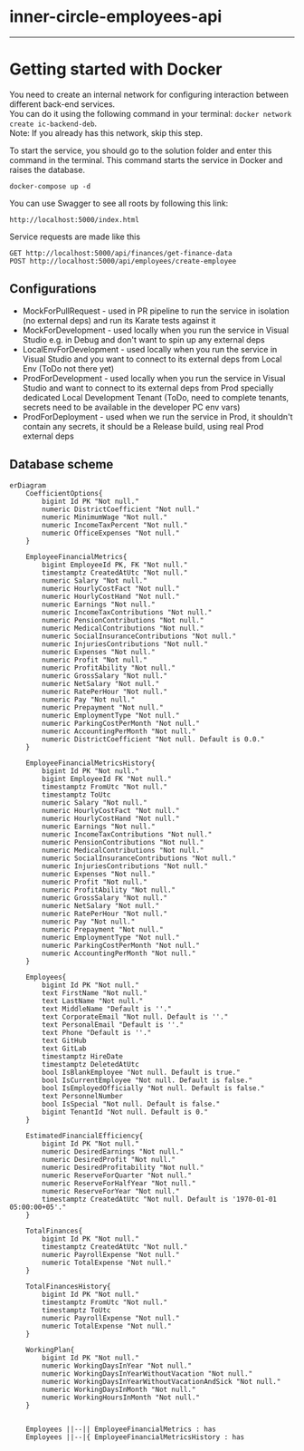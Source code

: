 # inner-circle-employees-api

____
# Getting started with Docker

You need to create an internal network for configuring interaction between different back-end services.  
You can do it using the following command in your terminal: `docker network create ic-backend-deb`.  
Note: If you already has this network, skip this step.

To start the service, you should go to the solution folder and enter this command in the terminal. This command starts the service in Docker and raises the database.
```
docker-compose up -d
```

You can use Swagger to see all roots by following this link:
```
http://localhost:5000/index.html
```
Service requests are made like this
```
GET http://localhost:5000/api/finances/get-finance-data
POST http://localhost:5000/api/employees/create-employee
```

## Configurations

- MockForPullRequest - used in PR pipeline to run the service in isolation (no external deps) and run its Karate tests against it
- MockForDevelopment - used locally when you run the service in Visual Studio e.g. in Debug and don't want to spin up any external deps
- LocalEnvForDevelopment - used locally when you run the service in Visual Studio and you want to connect to its external deps from Local Env (ToDo not there yet)
- ProdForDevelopment - used locally when you run the service in Visual Studio and want to connect to its external deps from Prod specially dedicated Local Development Tenant (ToDo, need to complete tenants, secrets need to be available in the developer PC env vars)
- ProdForDeployment - used when we run the service in Prod, it shouldn't contain any secrets, it should be a Release build, using real Prod external deps

## Database scheme 

```mermaid
erDiagram
    CoefficientOptions{
        bigint Id PK "Not null."
        numeric DistrictCoefficient "Not null."
        numeric MinimumWage "Not null."
        numeric IncomeTaxPercent "Not null."
        numeric OfficeExpenses "Not null."
    }

    EmployeeFinancialMetrics{
        bigint EmployeeId PK, FK "Not null."
        timestamptz CreatedAtUtc "Not null."
        numeric Salary "Not null."
        numeric HourlyCostFact "Not null."
        numeric HourlyCostHand "Not null."
        numeric Earnings "Not null."
        numeric IncomeTaxContributions "Not null."
        numeric PensionContributions "Not null."
        numeric MedicalContributions "Not null."
        numeric SocialInsuranceContributions "Not null."
        numeric InjuriesContributions "Not null."
        numeric Expenses "Not null."
        numeric Profit "Not null."
        numeric ProfitAbility "Not null."
        numeric GrossSalary "Not null."
        numeric NetSalary "Not null."
        numeric RatePerHour "Not null."
        numeric Pay "Not null."
        numeric Prepayment "Not null."
        numeric EmploymentType "Not null."
        numeric ParkingCostPerMonth "Not null."
        numeric AccountingPerMonth "Not null."
        numeric DistrictCoefficient "Not null. Default is 0.0."
    }

    EmployeeFinancialMetricsHistory{
        bigint Id PK "Not null."
        bigint EmployeeId FK "Not null."
        timestamptz FromUtc "Not null."
        timestamptz ToUtc
        numeric Salary "Not null."
        numeric HourlyCostFact "Not null."
        numeric HourlyCostHand "Not null."
        numeric Earnings "Not null."
        numeric IncomeTaxContributions "Not null."
        numeric PensionContributions "Not null."
        numeric MedicalContributions "Not null."
        numeric SocialInsuranceContributions "Not null."
        numeric InjuriesContributions "Not null."
        numeric Expenses "Not null."
        numeric Profit "Not null."
        numeric ProfitAbility "Not null."
        numeric GrossSalary "Not null."
        numeric NetSalary "Not null."
        numeric RatePerHour "Not null."
        numeric Pay "Not null."
        numeric Prepayment "Not null."
        numeric EmploymentType "Not null."
        numeric ParkingCostPerMonth "Not null."
        numeric AccountingPerMonth "Not null."
    }

    Employees{
        bigint Id PK "Not null."
        text FirstName "Not null."
        text LastName "Not null."
        text MiddleName "Default is ''."
        text CorporateEmail "Not null. Default is ''."
        text PersonalEmail "Default is ''."
        text Phone "Default is ''."
        text GitHub
        text GitLab
        timestamptz HireDate
        timestamptz DeletedAtUtc
        bool IsBlankEmployee "Not null. Default is true."
        bool IsCurrentEmployee "Not null. Default is false."
        bool IsEmployedOfficially "Not null. Default is false."
        text PersonnelNumber
        bool IsSpecial "Not null. Default is false."
        bigint TenantId "Not null. Default is 0."
    }

    EstimatedFinancialEfficiency{
        bigint Id PK "Not null."
        numeric DesiredEarnings "Not null."
        numeric DesiredProfit "Not null."
        numeric DesiredProfitability "Not null."
        numeric ReserveForQuarter "Not null."
        numeric ReserveForHalfYear "Not null."
        numeric ReserveForYear "Not null."
        timestamptz CreatedAtUtc "Not null. Default is '1970-01-01 05:00:00+05'."
    }

    TotalFinances{
        bigint Id PK "Not null."
        timestamptz CreatedAtUtc "Not null."
        numeric PayrollExpense "Not null."
        numeric TotalExpense "Not null."
    }

    TotalFinancesHistory{
        bigint Id PK "Not null."
        timestamptz FromUtc "Not null."
        timestamptz ToUtc
        numeric PayrollExpense "Not null."
        numeric TotalExpense "Not null."
    }

    WorkingPlan{
        bigint Id PK "Not null."
        numeric WorkingDaysInYear "Not null."
        numeric WorkingDaysInYearWithoutVacation "Not null."
        numeric WorkingDaysInYearWithoutVacationAndSick "Not null."
        numeric WorkingDaysInMonth "Not null."
        numeric WorkingHoursInMonth "Not null."
    }


    Employees ||--|| EmployeeFinancialMetrics : has
    Employees ||--|{ EmployeeFinancialMetricsHistory : has

```
